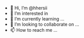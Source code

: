 - 👋 Hi, I’m @hhersii
- 👀 I’m interested in 
- 🌱 I’m currently learning ...
- 💞️ I’m looking to collaborate on ...
- 📫 How to reach me ...

<!---
hhersii/hhersii is a ✨ special ✨ repository because its `README.md` (this file) appears on your GitHub profile.
You can click the Preview link to take a look at your changes.
--->
